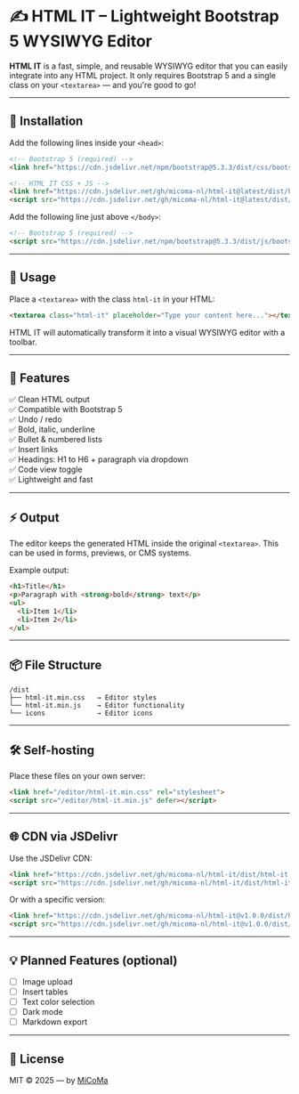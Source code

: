 # ✍️ HTML IT – Lightweight Bootstrap 5 WYSIWYG Editor

**HTML IT** is a fast, simple, and reusable WYSIWYG editor that you can easily integrate into any HTML project. It only requires Bootstrap 5 and a single class on your `<textarea>` — and you're good to go!

---

## 🚀 Installation

Add the following lines inside your `<head>`:

```html
<!-- Bootstrap 5 (required) -->
<link href="https://cdn.jsdelivr.net/npm/bootstrap@5.3.3/dist/css/bootstrap.min.css" rel="stylesheet">

<!-- HTML IT CSS + JS -->
<link href="https://cdn.jsdelivr.net/gh/micoma-nl/html-it@latest/dist/html-it.min.css" rel="stylesheet">
<script src="https://cdn.jsdelivr.net/gh/micoma-nl/html-it@latest/dist/html-it.min.js" defer></script>
```

Add the following line just above `</body>`:

```html
<!-- Bootstrap 5 (required) -->
<script src="https://cdn.jsdelivr.net/npm/bootstrap@5.3.3/dist/js/bootstrap.bundle.min.js"></script>
```

---

## 🧠 Usage

Place a `<textarea>` with the class `html-it` in your HTML:

```html
<textarea class="html-it" placeholder="Type your content here..."></textarea>
```

HTML IT will automatically transform it into a visual WYSIWYG editor with a toolbar.

---

## 🧰 Features

✅ Clean HTML output  
✅ Compatible with Bootstrap 5  
✅ Undo / redo  
✅ Bold, italic, underline  
✅ Bullet & numbered lists  
✅ Insert links  
✅ Headings: H1 to H6 + paragraph via dropdown  
✅ Code view toggle  
✅ Lightweight and fast

---

## ⚡ Output

The editor keeps the generated HTML inside the original `<textarea>`. This can be used in forms, previews, or CMS systems.

Example output:

```html
<h1>Title</h1>
<p>Paragraph with <strong>bold</strong> text</p>
<ul>
  <li>Item 1</li>
  <li>Item 2</li>
</ul>
```

---

## 📦 File Structure

```text
/dist
├── html-it.min.css   → Editor styles
└── html-it.min.js    → Editor functionality
└── icons             → Editor icons
```

---

## 🛠️ Self-hosting

Place these files on your own server:

```html
<link href="/editor/html-it.min.css" rel="stylesheet">
<script src="/editor/html-it.min.js" defer></script>
```

---

## 🌐 CDN via JSDelivr

Use the JSDelivr CDN:

```html
<link href="https://cdn.jsdelivr.net/gh/micoma-nl/html-it/dist/html-it.min.css" rel="stylesheet">
<script src="https://cdn.jsdelivr.net/gh/micoma-nl/html-it/dist/html-it.min.js" defer></script>
```

Or with a specific version:

```html
<link href="https://cdn.jsdelivr.net/gh/micoma-nl/html-it@v1.0.0/dist/html-it.min.css" rel="stylesheet">
<script src="https://cdn.jsdelivr.net/gh/micoma-nl/html-it@v1.0.0/dist/html-it.min.js" defer></script>
```

---

## 💡 Planned Features (optional)

- [ ] Image upload  
- [ ] Insert tables  
- [ ] Text color selection  
- [ ] Dark mode  
- [ ] Markdown export  

---

## 📄 License

MIT © 2025 — by [MiCoMa](https://micoma.nl)
